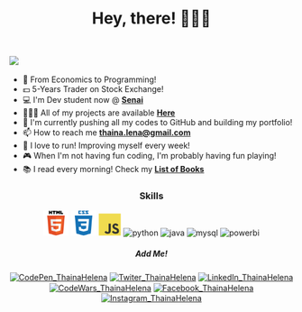 <h1 align="center"> Hey, there! 👩🏽‍🚀 </h1>   
<br>

![](https://komarev.com/ghpvc/?username=Thainahelena&color=green)
- 🚀 From Economics to Programming!
- 💵 5-Years Trader on Stock Exchange!
- 💻 I'm Dev student now @ [**Senai**](http://www.portaldaindustria.com.br/senai/)
- 👩🏽‍💻 All of my projects are available [**Here**](https://github.com/Thainahelena/)
- 🎯 I'm currently pushing all my codes to GitHub and building my portfolio!
- 📫 How to reach me **thaina.lena@gmail.com**
- 🏅 I love to run! Improving myself every week!
- 🎮 When I'm not having fun coding, I'm probably having fun playing!
- 📚 I read every morning! Check my [**List of Books**](https://www.notion.so/Reading-List-2021-3a4db5385f6f44ebaa7af0ceea0e2ecb)

<h3 align="center">Skills</h3>   

<p align="center">
  <img src="https://raw.githubusercontent.com/devicons/devicon/master/icons/html5/html5-original-wordmark.svg" alt="html5" width="45" height="45"/>
  <img src="https://raw.githubusercontent.com/devicons/devicon/master/icons/css3/css3-plain-wordmark.svg" alt="css3"  width="45" height="45"/>
  <img src="https://raw.githubusercontent.com/devicons/devicon/master/icons/javascript/javascript-original.svg" alt="javascript" width="40" height="40"/>
  <img src="https://upload.wikimedia.org/wikipedia/commons/thumb/c/c3/Python-logo-notext.svg/1024px-Python-logo-notext.svg.png" alt="python" width="40" height="40"/>
  <img src="https://image.flaticon.com/icons/png/512/226/226777.png" alt="java" width="45" height="45"/>
  <img src="https://seeklogo.com/images/M/mysql-logo-B4943FE6DD-seeklogo.com.png" alt="mysql" width="40" height="40"/>
  <img src="https://upload.wikimedia.org/wikipedia/commons/thumb/c/cf/New_Power_BI_Logo.svg/1200px-New_Power_BI_Logo.svg.png" alt="powerbi" width="40" height="40"/>
</p>

<h5 align="center">Add Me!</h5>
<p align="center">
<a href="https://codepen.io/Thaina_Helena" target="blank"><img align="center" src="https://cdn.jsdelivr.net/npm/simple-icons@3.0.1/icons/codepen.svg" alt="CodePen_ThainaHelena" height="20" width="20"/></a>
<a href="https://twitter.com/Thaina__Helena" target="blank"><img align="center" src="https://cdn.jsdelivr.net/npm/simple-icons@3.0.1/icons/twitter.svg" alt="Twiter_ThainaHelena" height="20" width="20" /></a>
<a href="https://linkedin.com/in/thainahelena" target="blank"><img align="center" src="https://cdn.jsdelivr.net/npm/simple-icons@3.0.1/icons/linkedin.svg" alt="LinkedIn_ThainaHelena" height="20" width="20" /></a>
<a href="https://www.codewars.com/users/ThainaHelena" target="blank"><img align="center" src="https://cdn4.iconfinder.com/data/icons/logos-brands-5/24/codewars-512.png" alt="CodeWars_ThainaHelena" height="20" width="20" /></a>
<a href="https://fb.com/ThainaHelena" target="blank"><img align="center" src="https://cdn.jsdelivr.net/npm/simple-icons@3.0.1/icons/facebook.svg" alt="Facebook_ThainaHelena" height="20" width="20" /></a>
<a href="https://www.instagram.com/thaina.helena/" target="blank"><img align="center" src="https://cdn.jsdelivr.net/npm/simple-icons@3.0.1/icons/instagram.svg" alt="Instagram_ThainaHelena" height="20" width="20" /></a>
</p>

